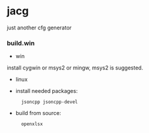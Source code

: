 # jacg
just another cfg generator

### build.win
* win

install cygwin or msys2 or mingw, msys2 is suggested.

* linux

* install needed packages:

        jsoncpp jsoncpp-devel 

* build from source:

        openxlsx
